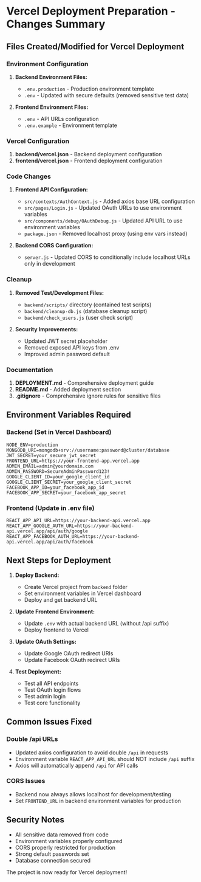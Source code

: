 # Vercel Deployment Preparation - Changes Summary

## Files Created/Modified for Vercel Deployment

### Environment Configuration
1. **Backend Environment Files:**
   - `.env.production` - Production environment template
   - `.env` - Updated with secure defaults (removed sensitive test data)

2. **Frontend Environment Files:**
   - `.env` - API URLs configuration
   - `.env.example` - Environment template

### Vercel Configuration
1. **backend/vercel.json** - Backend deployment configuration
2. **frontend/vercel.json** - Frontend deployment configuration

### Code Changes
1. **Frontend API Configuration:**
   - `src/contexts/AuthContext.js` - Added axios base URL configuration
   - `src/pages/Login.js` - Updated OAuth URLs to use environment variables
   - `src/components/debug/OAuthDebug.js` - Updated API URL to use environment variables
   - `package.json` - Removed localhost proxy (using env vars instead)

2. **Backend CORS Configuration:**
   - `server.js` - Updated CORS to conditionally include localhost URLs only in development

### Cleanup
1. **Removed Test/Development Files:**
   - `backend/scripts/` directory (contained test scripts)
   - `backend/cleanup-db.js` (database cleanup script)
   - `backend/check_users.js` (user check script)

2. **Security Improvements:**
   - Updated JWT secret placeholder
   - Removed exposed API keys from .env
   - Improved admin password default

### Documentation
1. **DEPLOYMENT.md** - Comprehensive deployment guide
2. **README.md** - Added deployment section
3. **.gitignore** - Comprehensive ignore rules for sensitive files

## Environment Variables Required

### Backend (Set in Vercel Dashboard)
```
NODE_ENV=production
MONGODB_URI=mongodb+srv://username:password@cluster/database
JWT_SECRET=your_secure_jwt_secret
FRONTEND_URL=https://your-frontend-app.vercel.app
ADMIN_EMAIL=admin@yourdomain.com
ADMIN_PASSWORD=SecureAdminPassword123!
GOOGLE_CLIENT_ID=your_google_client_id
GOOGLE_CLIENT_SECRET=your_google_client_secret
FACEBOOK_APP_ID=your_facebook_app_id
FACEBOOK_APP_SECRET=your_facebook_app_secret
```

### Frontend (Update in .env file)
```env
REACT_APP_API_URL=https://your-backend-api.vercel.app
REACT_APP_GOOGLE_AUTH_URL=https://your-backend-api.vercel.app/api/auth/google
REACT_APP_FACEBOOK_AUTH_URL=https://your-backend-api.vercel.app/api/auth/facebook
```

## Next Steps for Deployment

1. **Deploy Backend:**
   - Create Vercel project from `backend` folder
   - Set environment variables in Vercel dashboard
   - Deploy and get backend URL

2. **Update Frontend Environment:**
   - Update `.env` with actual backend URL (without /api suffix)
   - Deploy frontend to Vercel

3. **Update OAuth Settings:**
   - Update Google OAuth redirect URIs
   - Update Facebook OAuth redirect URIs

4. **Test Deployment:**
   - Test all API endpoints
   - Test OAuth login flows
   - Test admin login
   - Test core functionality

## Common Issues Fixed

### Double /api URLs
- Updated axios configuration to avoid double `/api` in requests
- Environment variable `REACT_APP_API_URL` should NOT include `/api` suffix
- Axios will automatically append `/api` for API calls

### CORS Issues
- Backend now always allows localhost for development/testing
- Set `FRONTEND_URL` in backend environment variables for production

## Security Notes
- All sensitive data removed from code
- Environment variables properly configured
- CORS properly restricted for production
- Strong default passwords set
- Database connection secured

The project is now ready for Vercel deployment!

